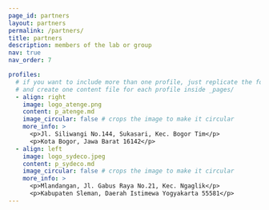 ```yaml
---
page_id: partners
layout: partners
permalink: /partners/
title: partners
description: members of the lab or group
nav: true
nav_order: 7

profiles:
  # if you want to include more than one profile, just replicate the following block
  # and create one content file for each profile inside _pages/
  - align: right
    image: logo_atenge.png
    content: p_atenge.md
    image_circular: false # crops the image to make it circular
    more_info: >
      <p>Jl. Siliwangi No.144, Sukasari, Kec. Bogor Tim</p>
      <p>Kota Bogor, Jawa Barat 16142</p>
  - align: left
    image: logo_sydeco.jpeg
    content: p_sydeco.md
    image_circular: false # crops the image to make it circular
    more_info: >
      <p>Mlandangan, Jl. Gabus Raya No.21, Kec. Ngaglik</p>
      <p>Kabupaten Sleman, Daerah Istimewa Yogyakarta 55581</p>
---
```

